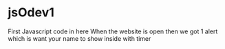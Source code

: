 # jsOdev1
First Javascript code in here
When the website is open then we got 1 alert which is want your name to show inside with timer
